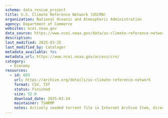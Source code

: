 ```yaml
---
schema: data_rescue_project 
title: U.S. Climate Reference Network (USCRN)
organization: National Oceanic and Atmospheric Administration
agency: Department of Commerce
websites: ncei.noaa.gov
data_source: https://www.ncei.noaa.gov/data/us-climate-reference-network/
description: 
last_modified: 2025-03-25
last_modified_by: Cataloger
metadata_available: Yes
metadata_url: https://www.ncei.noaa.gov/access/crn/
category:
  - Economy
resources:
  - id: 603
    url: https://archive.org/details/us-climate-reference-network
    format: CSV, TXT
    status: Finished
    size: 52.0
    download_date: 2025-03-24
    maintainer: TSHRMP
    notes: Actively seeded torrent file in Internet Archive Item, direct files in upload process
---
```

